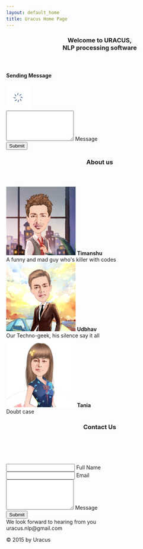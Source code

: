```yaml
---
layout: default_home
title: Uracus Home Page
---
```

<!--home page-->
<a id="home" class="pagelink"></a>
<div class="row top-pad back-col home-div-pos backgrnd-img main-page" id="home-page" data-tag="hme">
    <header>
        <h3>Welcome to URACUS, <br> NLP processing software</h3>
    </header>
    <!--Popover for message sending-->
    <div id="overlay">
        <div id="popup">
            <h4 id="sndg-msg-rchus">Sending Message<br/></h4>
            <img src="/data/img/ajax-loader.gif" id="loading-indicator-rchus" alt="ajax loader">
            <div id="reachus_message" class="notice" data-error="There was an error sending the message, please try again." data-success="Message successfully sent!"></div>
        </div>
    </div>
    <div class="col-sm-6" id="form-div">
        <form role="form" method="POST" id="form_send_data">
            <div class="form-group">
                <textarea rows="5" class="form-control" id="comment" name="comment" title="Enter the content" required></textarea>
                <span class="highlight"></span>
                <span class="hBar"></span>
                <label>Message</label>
            </div>
            <div class="form-group btn-div">
            <button id="btn-submit-top" type="submit" class="btn btn-submit" onclick="return false;">
                    <span id="Button-txt" title="Click to Submit">Submit</span>
                </button>
            </div>
        </form>
    </div>
    <div class="scrolle-arrow home-arrow">
        <a href="#about" class="anchorLink"><span class="glyphicon glyphicon-chevron-down font-col"></span></a>
    </div>
</div>


<!--about us-->
<div class="row back-col main-page mar-l-r-0" id="about-us-page" data-tag="abt">
<a id="about" class="pagelink"></a>
    <header>
        <h3>About us</h3>
    </header>
    <section id="team-img"></section>
    <section class="flex-outside font-18">
        <div class="flex-inside">
            <div class="flex-ele mobile-width"  onmouseover="imgChangeColor(this)" onmouseout="imgChangeSketch(this)">
                <img class="img-responsive about-img" src="/data/img/about_us/timanshu.png" data-name="timanshu"/>
                <span class="abt-img-txt"><b>Timanshu</b><br/>A funny and mad guy who's killer with codes</span>
            </div>
            <div class="flex-ele mobile-width"  onmouseover="imgChangeColor(this)" onmouseout="imgChangeSketch(this)">
                <img class="img-responsive about-img" src="/data/img/about_us/udbhav.png" data-name="udbhav"/>
                <span class="abt-img-txt"><b>Udbhav</b><br/>Our Techno-geek, his silence say it all</span>
                </div>
            <div class="flex-ele mobile-width"  onmouseover="imgChangeColor(this)" onmouseout="imgChangeSketch(this)">
                <img class="img-responsive about-img" src="/data/img/about_us/tania.png" data-name="tania"/>
                <span class="abt-img-txt"><b>Tania</b><br/>Doubt case</span>
            </div>
        </div>
    </section>
    <div class="scrolle-arrow" id="scrl-arw-abt">
        <a href="#home" class="anchorLink"><span class="glyphicon glyphicon-chevron-up font-col"></span></a>
        <a href="#contact" class="anchorLink"><span class="glyphicon glyphicon-chevron-down font-col"></span></a>
    </div>
</div>


<!--contact us-->
<div class="container-fluid bakgrnd-con main-page" id="contact-page" data-tag="cntct">
<a id="contact" class="pagelink"></a>
    <!--Heading-->
    <header id="contact-header">
        <h3>Contact Us</h3><br/>
    </header>
    <!--contact us form-->
    <div class="row disp-flex flex-center">
        <div class="col-sm-6" id="form-div-cnt">
            <form role="form" method="POST" id="form_reach_us">
                <div class="form-group">
                    <input type="text" class="form-control" id="inputName" name="fullName" title="Enter Your Name" required/>
                    <span class="highlight"></span>
                    <span class="hBar"></span>
                    <label>Full Name</label>
                </div>
                <div class="form-group">
                    <input type="email" class="form-control" id="inputEmail" name="email" title="Enter Your Email" required/>
                    <span class="highlight"></span>
                    <span class="hBar"></span>
                    <label>Email</label>
                </div>
                <div class="form-group">
                    <textarea rows="5" class="form-control" id="comment" name="message" title="Enter the content" required></textarea>
                    <span class="highlight"></span>
                    <span class="hBar"></span>
                    <label>Message</label>
                </div>
                <div class="form-group btn-div">
                    <button id="btn-submit-con" type="submit" class="btn btn-submit" onclick="return false;"><span id="Button-txt" title="Click to Submit">Submit</span></button>
                </div>
            </form>
        </div>
    </div>
    <div class="disp-flex flex-center">
        <span class="txt-center font-col"><span>We look forward to hearing from you</span><br/><span class="glyphicon glyphicon-envelope"></span> uracus.nlp@gmail.com</span>
    </div>
    <div class="scrolle-arrow">
    <a href="#about" class="anchorLink"><span class="glyphicon glyphicon-chevron-up font-col"></span></a>
    </div>
    <!--Footer-->
    <footer class="footer" id="footer-cont">
        <p class="txt-center" title="Copyright Uracus">
        © 2015 by Uracus
        </p>
    </footer>
</div>